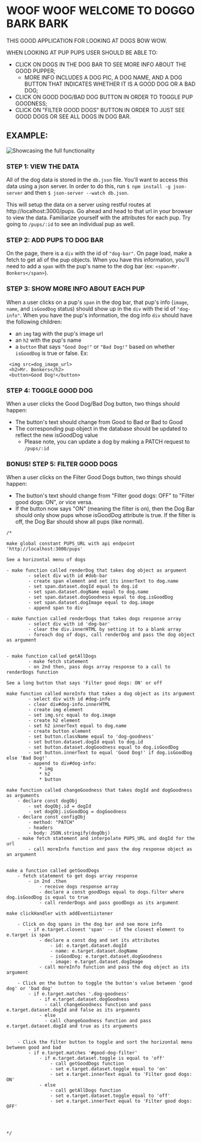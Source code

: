 # WOOF WOOF WELCOME TO DOGGO BARK BARK

THIS GOOD APPLICATION FOR LOOKING AT DOGS BOW WOW.

WHEN LOOKING AT PUP PUPS USER SHOULD BE ABLE TO:
 - CLICK ON DOGS IN THE DOG BAR TO SEE MORE INFO ABOUT THE GOOD PUPPER;
   - MORE INFO INCLUDES A DOG PIC, A DOG NAME, AND A DOG BUTTON THAT INDICATES
     WHETHER IT IS A GOOD DOG OR A BAD DOG;
 - CLICK ON GOOD DOG/BAD DOG BUTTON IN ORDER TO TOGGLE PUP GOODNESS;
 - CLICK ON "FILTER GOOD DOGS" BUTTON IN ORDER TO JUST SEE GOOD DOGS OR SEE
   ALL DOGS IN DOG BAR.

## EXAMPLE:
![Showcasing the full functionality](woof-woof-demo.gif)

### STEP 1: VIEW THE DATA

All of the dog data is stored in the `db.json` file. You'll want to access this data
using a json server. In order to do this, run `$ npm install -g json-server` and
then `$ json-server --watch db.json`.

This will setup the data on a server using restful routes at http://localhost:3000/pups.
Go ahead and head to that url in your browser to view the data.
Familiarize yourself with the attributes for each pup. Try going to `/pups/:id` to see an individual pup as well.

### STEP 2: ADD PUPS TO DOG BAR
On the page, there is a `div` with the id of `"dog-bar"`. On page load, make a fetch
to get all of the pup objects. When you have this information, you'll need to add
a `span` with the pup's name to the dog bar (ex: `<span>Mr. Bonkers</span>`).

### STEP 3: SHOW MORE INFO ABOUT EACH PUP
When a user clicks on a pup's `span` in the dog bar, that pup's info (`image`, `name`, and `isGoodDog` status) should show up in the `div` with the id of `"dog-info"`.
When you have the pup's information, the dog info `div` should have the following children:
 - an `img` tag with the pup's image url
 - an `h2` with the pup's name
 - a `button` that says `"Good Dog!"` or `"Bad Dog!"` based on whether `isGoodDog` is true or false.
 Ex:
 ```
  <img src=dog_image_url>
  <h2>Mr. Bonkers</h2>
  <button>Good Dog!</button>
 ```

### STEP 4: TOGGLE GOOD DOG
 When a user clicks the Good Dog/Bad Dog button, two things should happen:
  - The button's text should change from Good to Bad or Bad to Good
  - The corresponding pup object in the database should be updated to reflect the new isGoodDog value
    - Please note, you can update a dog by making a PATCH request to `/pups/:id`

### BONUS! STEP 5: FILTER GOOD DOGS 
When a user clicks on the Filter Good Dogs button, two things should happen:
 - The button's text should change from "Filter good dogs: OFF" to "Filter good dogs: ON", or vice versa.
 - If the button now says "ON" (meaning the filter is on), then the Dog Bar should only show pups whose isGoodDog attribute is true. If the filter is off, the Dog Bar should show all pups (like normal).



```
/*

make global constant PUPS_URL with api endpoint 'http://localhost:3000/pups'

See a horizontal menu of dogs

- make function called renderDog that takes dog object as argument
        - select div with id #dob-bar
        - create span element and set its innerText to dog.name
        - set span.dataset.dogId equal to dog.id
        - set span.dataset.dogName equal to dog.name
        - set span.dataset.dogGoodness equal to dog.isGoodDog
        - set span.dataset.dogImage equal to dog.image
        - append span to div

- make function called renderDogs that takes dogs response array
        - select div with id 'dog-bar'
        - clear the div.innerHTML by setting it to a blank array
        - foreach dog of dogs, call renderDog and pass the dog object as argument


- make function called getAllDogs 
        - make fetch statement
        - on 2nd then, pass dogs array response to a call to renderDogs function

See a long button that says 'Filter good dogs: ON' or off

make function called moreInfo that takes a dog object as its argument
        - select div with id #dog-info
        - clear div#dog-info.innerHTML
        - create img element
        - set img.src equal to dog.image
        - create h2 element
        - set h2 innerText equal to dog.name
        - create button element
        - set button.className equal to 'dog-goodness'
        - set button.dataset.dogId equal to dog.id
        - set button.dataset.dogGoodness equal to dog.isGoodDog
        - set button.innerText to equal 'Good Dog!' if dog.isGoodDog else 'Bad Dog!'
        - append to div#dog-info: 
            * img
            * h2
            * button

make function called changeGoodness that takes dogId and dogGoodness as arguments
    - declare const dogObj
        - set dogObj.id = dogId
        - set dogObj.isGoodDog = dogGoodness
    - declare const configObj
        - method: "PATCH"
        - headers
        - body: JSON.stringify(dogObj)
    - make fetch statement and interpolate PUPS_URL and dogId for the url
        - call moreInfo function and pass the dog response object as an argument


make a function called getGoodDogs
    - fetch statement to get dogs array response
        - in 2nd .then
            - receive dogs response array
            - declare a const goodDogs equal to dogs.filter where dog.isGoodDog is equal to true
            - call renderDogs and pass goodDogs as its argument

make clickHandler with addEventListener

    - Click on dog spans in the dog bar and see more info
        - if e.target.closest 'span' -- if the closest element to e.target is span 
            - declare a const dog and set its attributes
                - id: e.target.dataset.dogId
                - name: e.target.dataset.dogName
                - isGoodDog: e.target.dataset.dogGoodness
                - image: e.target.dataset.dogImage
            - call moreInfo function and pass the dog object as its argument
    
    - Click on the button to toggle the button's value between 'good dog' or 'bad dog'
        - if e.target.matches '.dog-goodness'
            - if e.target.dataset.dogGoodness
              - call changeGoodness function and pass e.target.dataset.dogId and false as its arguments
            - else
              - call changeGoodness function and pass e.target.dataset.dogId and true as its arguments


    - Click the filter button to toggle and sort the horizontal menu between good and bad
        - if e.target.matches '#good-dog-filter'
            - if e.target.dataset.toggle is equal to 'off'
                - call getGoodDogs function
                - set e.target.dataset.toggle equal to 'on'
                - set e.target.innerText equal to 'Filter good dogs: ON'
            - else 
                - call getAllDogs function
                - set e.target.dataset.toggle equal to 'off'
                - set e.target.innerText equal to 'Filter good dogs: OFF'




*/
```